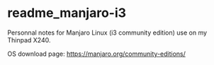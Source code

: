 # readme_manjaro-i3

Personnal notes for Manjaro Linux (i3 community edition) use on my Thinpad X240.

OS download page: https://manjaro.org/community-editions/
